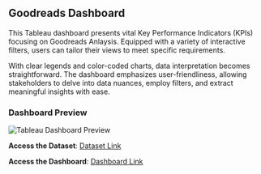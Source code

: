 ## Goodreads Dashboard

This Tableau dashboard presents vital Key Performance Indicators (KPIs) focusing on Goodreads Anlaysis. Equipped with a variety of interactive filters, users can tailor their views to meet specific requirements.

With clear legends and color-coded charts, data interpretation becomes straightforward. The dashboard emphasizes user-friendliness, allowing stakeholders to delve into data nuances, employ filters, and extract meaningful insights with ease.

### Dashboard Preview

![Tableau Dashboard Preview[]()](https://github.com/NaveenJunjur/My_Portfoilio/blob/main/Tableau_Projects/02-Goodreads%20Dashboard/Images/Goodreads%20Dashboard.PNG)



**Access the Dataset**: [Dataset Link]()
  
**Access the Dashboard**: [Dashboard Link]()
